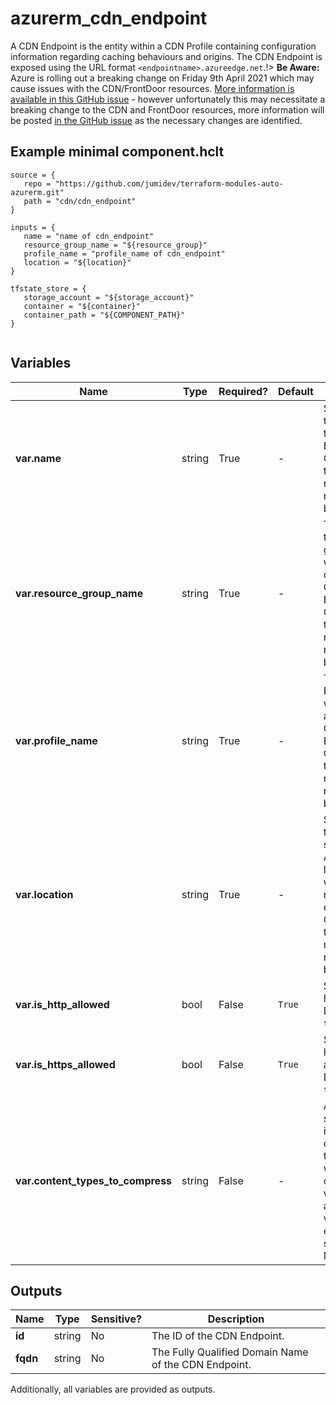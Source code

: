 # azurerm_cdn_endpoint

A CDN Endpoint is the entity within a CDN Profile containing configuration information regarding caching behaviours and origins. The CDN Endpoint is exposed using the URL format `<endpointname>.azureedge.net`.!> **Be Aware:** Azure is rolling out a breaking change on Friday 9th April 2021 which may cause issues with the CDN/FrontDoor resources. [More information is available in this GitHub issue](https://github.com/hashicorp/terraform-provider-azurerm/issues/11231) - however unfortunately this may necessitate a breaking change to the CDN and FrontDoor resources, more information will be posted [in the GitHub issue](https://github.com/hashicorp/terraform-provider-azurerm/issues/11231) as the necessary changes are identified.

## Example minimal component.hclt

```hcl
source = {
   repo = "https://github.com/jumidev/terraform-modules-auto-azurerm.git" 
   path = "cdn/cdn_endpoint" 
}

inputs = {
   name = "name of cdn_endpoint" 
   resource_group_name = "${resource_group}" 
   profile_name = "profile_name of cdn_endpoint" 
   location = "${location}" 
}

tfstate_store = {
   storage_account = "${storage_account}" 
   container = "${container}" 
   container_path = "${COMPONENT_PATH}" 
}


```

## Variables

| Name | Type | Required? |  Default  |  Description |
| ---- | ---- | --------- |  ----------- | ----------- |
| **var.name** | string | True | -  |  Specifies the name of the CDN Endpoint. Changing this forces a new resource to be created. | 
| **var.resource_group_name** | string | True | -  |  The name of the resource group in which to create the CDN Endpoint. Changing this forces a new resource to be created. | 
| **var.profile_name** | string | True | -  |  The CDN Profile to which to attach the CDN Endpoint. Changing this forces a new resource to be created. | 
| **var.location** | string | True | -  |  Specifies the supported Azure location where the resource exists. Changing this forces a new resource to be created. | 
| **var.is_http_allowed** | bool | False | `True`  |  Specifies if http allowed. Defaults to `true`. | 
| **var.is_https_allowed** | bool | False | `True`  |  Specifies if https allowed. Defaults to `true`. | 
| **var.content_types_to_compress** | string | False | -  |  An array of strings that indicates a content types on which compression will be applied. The value for the elements should be MIME types. | 



## Outputs

| Name | Type | Sensitive? | Description |
| ---- | ---- | --------- | --------- |
| **id** | string | No  | The ID of the CDN Endpoint. | 
| **fqdn** | string | No  | The Fully Qualified Domain Name of the CDN Endpoint. | 

Additionally, all variables are provided as outputs.
